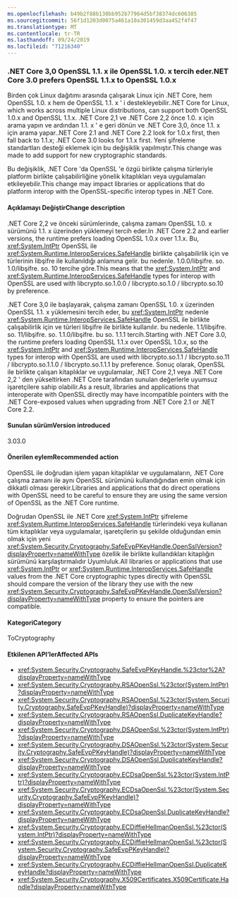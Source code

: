 ```yaml
---
ms.openlocfilehash: b49b2f88b130bb952b77964d5bf38374dc606385
ms.sourcegitcommit: 56f1d1203d0075a461a10a301459d3aa452f4f47
ms.translationtype: MT
ms.contentlocale: tr-TR
ms.lasthandoff: 09/24/2019
ms.locfileid: "71216340"
---
```

### <a name="net-core-30-prefers-openssl-11x-to-openssl-10x"></a><span data-ttu-id="d625e-101">.NET Core 3,0 OpenSSL 1.1. x ile OpenSSL 1.0. x tercih eder</span><span class="sxs-lookup"><span data-stu-id="d625e-101">.NET Core 3.0 prefers OpenSSL 1.1.x to OpenSSL 1.0.x</span></span>

<span data-ttu-id="d625e-102">Birden çok Linux dağıtımı arasında çalışarak Linux için .NET Core, hem OpenSSL 1.0. x hem de OpenSSL 1.1. x ' i destekleyebilir.</span><span class="sxs-lookup"><span data-stu-id="d625e-102">.NET Core for Linux, which works across multiple Linux distributions, can support both OpenSSL 1.0.x and OpenSSL 1.1.x.</span></span>  <span data-ttu-id="d625e-103">.NET Core 2,1 ve .NET Core 2,2 önce 1.0. x için arama yapın ve ardından 1.1. x ' e geri dönün ve .NET Core 3,0, önce 1.1. x için arama yapar.</span><span class="sxs-lookup"><span data-stu-id="d625e-103">.NET Core 2.1 and .NET Core 2.2 look for 1.0.x first, then fall back to 1.1.x; .NET Core 3.0 looks for 1.1.x first.</span></span> <span data-ttu-id="d625e-104">Yeni şifreleme standartları desteği eklemek için bu değişiklik yapılmıştır.</span><span class="sxs-lookup"><span data-stu-id="d625e-104">This change was made to add support for new cryptographic standards.</span></span>

<span data-ttu-id="d625e-105">Bu değişiklik, .NET Core 'da OpenSSL 'e özgü birlikte çalışma türleriyle platform birlikte çalışabilirliğine yönelik kitaplıkları veya uygulamaları etkileyebilir.</span><span class="sxs-lookup"><span data-stu-id="d625e-105">This change may impact libraries or applications that do platform interop with the OpenSSL-specific interop types in .NET Core.</span></span>

#### <a name="change-description"></a><span data-ttu-id="d625e-106">Açıklamayı Değiştir</span><span class="sxs-lookup"><span data-stu-id="d625e-106">Change description</span></span>

<span data-ttu-id="d625e-107">.NET Core 2,2 ve önceki sürümlerinde, çalışma zamanı OpenSSL 1.0. x sürümünü 1.1. x üzerinden yüklemeyi tercih eder.</span><span class="sxs-lookup"><span data-stu-id="d625e-107">In .NET Core 2.2 and earlier versions, the runtime prefers loading OpenSSL 1.0.x over 1.1.x.</span></span> <span data-ttu-id="d625e-108">Bu, <xref:System.IntPtr> OpenSSL ile <xref:System.Runtime.InteropServices.SafeHandle> birlikte çalışabilirlik için ve türlerinin libşifre ile kullanıldığı anlamına gelir. bu nedenle. 1.0.0/libşifre. so. 1.0/libşifre. so. 10 tercihe göre.</span><span class="sxs-lookup"><span data-stu-id="d625e-108">This means that the <xref:System.IntPtr> and <xref:System.Runtime.InteropServices.SafeHandle> types for interop with OpenSSL are used with libcrypto.so.1.0.0 / libcrypto.so.1.0 / libcrypto.so.10 by preference.</span></span>

<span data-ttu-id="d625e-109">.NET Core 3,0 ile başlayarak, çalışma zamanı OpenSSL 1.0. x üzerinden OpenSSL 1.1. x yüklemesini tercih eder, bu <xref:System.IntPtr> nedenle <xref:System.Runtime.InteropServices.SafeHandle> OpenSSL ile birlikte çalışabilirlik için ve türleri libşifre ile birlikte kullanılır. bu nedenle. 1.1/libşifre. so. 11/libşifre. so. 1.1.0/libşifre. bu so. 1.1.1 tercih.</span><span class="sxs-lookup"><span data-stu-id="d625e-109">Starting with .NET Core 3.0, the runtime prefers loading OpenSSL 1.1.x over OpenSSL 1.0.x, so the <xref:System.IntPtr> and <xref:System.Runtime.InteropServices.SafeHandle> types for interop with OpenSSL are used with libcrypto.so.1.1 / libcrypto.so.11 / libcrypto.so.1.1.0 / libcrypto.so.1.1.1 by preference.</span></span> <span data-ttu-id="d625e-110">Sonuç olarak, OpenSSL ile birlikte çalışan kitaplıklar ve uygulamalar, .NET Core 2,1 veya .NET Core 2,2 ' den yükseltirken .NET Core tarafından sunulan değerlerle uyumsuz işaretçilere sahip olabilir.</span><span class="sxs-lookup"><span data-stu-id="d625e-110">As a result, libraries and applications that interoperate with OpenSSL directly may have incompatible pointers with the .NET Core-exposed values when upgrading from .NET Core 2.1 or .NET Core 2.2.</span></span>

#### <a name="version-introduced"></a><span data-ttu-id="d625e-111">Sunulan sürüm</span><span class="sxs-lookup"><span data-stu-id="d625e-111">Version introduced</span></span>

<span data-ttu-id="d625e-112">3.0</span><span class="sxs-lookup"><span data-stu-id="d625e-112">3.0</span></span>

#### <a name="recommended-action"></a><span data-ttu-id="d625e-113">Önerilen eylem</span><span class="sxs-lookup"><span data-stu-id="d625e-113">Recommended action</span></span>

<span data-ttu-id="d625e-114">OpenSSL ile doğrudan işlem yapan kitaplıklar ve uygulamaların, .NET Core çalışma zamanı ile aynı OpenSSL sürümünü kullandığından emin olmak için dikkatli olması gerekir.</span><span class="sxs-lookup"><span data-stu-id="d625e-114">Libraries and applications that do direct operations with OpenSSL need to be careful to ensure they are using the same version of OpenSSL as the .NET Core runtime.</span></span>

<span data-ttu-id="d625e-115">Doğrudan OpenSSL ile .NET Core <xref:System.IntPtr> şifreleme <xref:System.Runtime.InteropServices.SafeHandle> türlerindeki veya kullanan tüm kitaplıklar veya uygulamalar, işaretçilerin şu şekilde olduğundan emin olmak için yeni <xref:System.Security.Cryptography.SafeEvpPKeyHandle.OpenSslVersion?displayProperty=nameWithType> özellik ile birlikte kullandıkları kitaplığın sürümünü karşılaştırmalıdır Uyumluluk.</span><span class="sxs-lookup"><span data-stu-id="d625e-115">All libraries or applications that use <xref:System.IntPtr> or <xref:System.Runtime.InteropServices.SafeHandle> values from the .NET Core cryptographic types directly with OpenSSL should compare the version of the library they use with the new <xref:System.Security.Cryptography.SafeEvpPKeyHandle.OpenSslVersion?displayProperty=nameWithType> property to ensure the pointers are compatible.</span></span>

#### <a name="category"></a><span data-ttu-id="d625e-116">Kategori</span><span class="sxs-lookup"><span data-stu-id="d625e-116">Category</span></span>

<span data-ttu-id="d625e-117">To</span><span class="sxs-lookup"><span data-stu-id="d625e-117">Cryptography</span></span>

#### <a name="affected-apis"></a><span data-ttu-id="d625e-118">Etkilenen API’ler</span><span class="sxs-lookup"><span data-stu-id="d625e-118">Affected APIs</span></span>

- <xref:System.Security.Cryptography.SafeEvpPKeyHandle.%23ctor%2A?displayProperty=nameWithType>
- <xref:System.Security.Cryptography.RSAOpenSsl.%23ctor(System.IntPtr)?displayProperty=nameWithType>
- <xref:System.Security.Cryptography.RSAOpenSsl.%23ctor(System.Security.Cryptography.SafeEvpPKeyHandle)?displayProperty=nameWithType>
- <xref:System.Security.Cryptography.RSAOpenSsl.DuplicateKeyHandle?displayProperty=nameWithType>
- <xref:System.Security.Cryptography.DSAOpenSsl.%23ctor(System.IntPtr)?displayProperty=nameWithType>
- <xref:System.Security.Cryptography.DSAOpenSsl.%23ctor(System.Security.Cryptography.SafeEvpPKeyHandle)?displayProperty=nameWithType>
- <xref:System.Security.Cryptography.DSAOpenSsl.DuplicateKeyHandle?displayProperty=nameWithType>
- <xref:System.Security.Cryptography.ECDsaOpenSsl.%23ctor(System.IntPtr)?displayProperty=nameWithType>
- <xref:System.Security.Cryptography.ECDsaOpenSsl.%23ctor(System.Security.Cryptography.SafeEvpPKeyHandle)?displayProperty=nameWithType>
- <xref:System.Security.Cryptography.ECDsaOpenSsl.DuplicateKeyHandle?displayProperty=nameWithType>
- <xref:System.Security.Cryptography.ECDiffieHellmanOpenSsl.%23ctor(System.IntPtr)?displayProperty=nameWithType>
- <xref:System.Security.Cryptography.ECDiffieHellmanOpenSsl.%23ctor(System.Security.Cryptography.SafeEvpPKeyHandle)?displayProperty=nameWithType>
- <xref:System.Security.Cryptography.ECDiffieHellmanOpenSsl.DuplicateKeyHandle?displayProperty=nameWithType>
- <xref:System.Security.Cryptography.X509Certificates.X509Certificate.Handle?displayProperty=nameWithType>

<!--

### Affected APIs

- `Overload:System.Security.Cryptography.SafeEvpPKeyHandle.#ctor`
- `M:System.Security.Cryptography.RSAOpenSsl.#ctor(System.IntPtr)`
- `M:System.Security.Cryptography.RSAOpenSsl.#ctor(System.Security.Cryptography.SafeEvpPKeyHandle)`
- `M:System.Security.Cryptography.RSAOpenSsl.DuplicateKeyHandle`
- `M:System.Security.Cryptography.DSAOpenSsl.#ctor(System.IntPtr)`
- `M:System.Security.Cryptography.DSAOpenSsl.#ctor(System.Security.Cryptography.SafeEvpPKeyHandle)`
- `M:System.Security.Cryptography.DSAOpenSsl.DuplicateKeyHandle`
- `M:System.Security.Cryptography.ECDsaOpenSsl.#ctor(System.IntPtr)`
- `M:System.Security.Cryptography.ECDsaOpenSsl.#ctor(System.Security.CryptographySafeEvpPKeyHandle)`
- `M:System.Security.Cryptography.ECDsaOpenSsl.DuplicateKeyHandle`
- `M:System.Security.Cryptography.ECDiffieHellmanOpenSsl.#ctor(System.IntPtr)`
- `M:System.Security.Cryptography.ECDiffieHellmanOpenSsl.#ctor(System.Security.Cryptography.SafeEvpPKeyHandle)`
- `M:System.Security.Cryptography.ECDiffieHellmanOpenSsl.DuplicateKeyHandle`
- `P:System.Security.Cryptography.X509Certificates.X509Certificate.Handle`

-->
